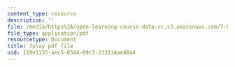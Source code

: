 ```yaml
---
content_type: resource
description: ''
file: /media/https%3A/open-learning-course-data-rc.s3.amazonaws.com/7-01sc-fundamentals-of-biology-fall-2011/119e1135aec5054489c3233134ae48a4_YnF1b_Kqf88.pdf
file_type: application/pdf
resourcetype: Document
title: 3play pdf file
uid: 119e1135-aec5-0544-89c3-233134ae48a4
---
```

